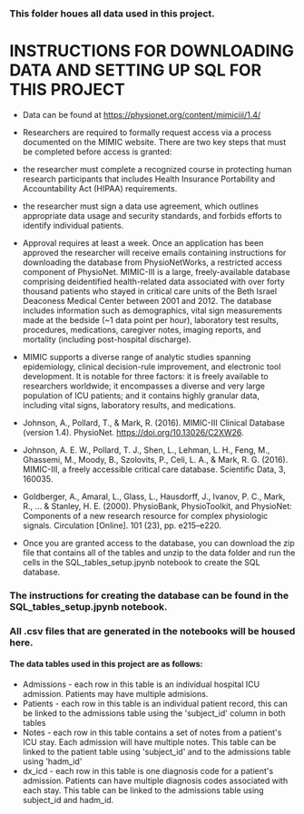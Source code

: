 ### This folder houes all data used in this project.  

# INSTRUCTIONS FOR DOWNLOADING DATA AND SETTING UP SQL FOR THIS PROJECT

- Data can be found at https://physionet.org/content/mimiciii/1.4/

- Researchers are required to formally request access via a process documented on the MIMIC website. There are two key steps that must be completed before access is granted:

- the researcher must complete a recognized course in protecting human research participants that includes Health Insurance Portability and Accountability Act (HIPAA) requirements.

- the researcher must sign a data use agreement, which outlines appropriate data usage and security standards, and forbids efforts to identify individual patients.

- Approval requires at least a week. Once an application has been approved the researcher will receive emails containing instructions for downloading the database from PhysioNetWorks, a restricted access component of PhysioNet. MIMIC-III is a large, freely-available database comprising deidentified health-related data associated with over forty thousand patients who stayed in critical care units of the Beth Israel Deaconess Medical Center between 2001 and 2012. The database includes information such as demographics, vital sign measurements made at the bedside (~1 data point per hour), laboratory test results, procedures, medications, caregiver notes, imaging reports, and mortality (including post-hospital discharge).

- MIMIC supports a diverse range of analytic studies spanning epidemiology, clinical decision-rule improvement, and electronic tool development. It is notable for three factors: it is freely available to researchers worldwide; it encompasses a diverse and very large population of ICU patients; and it contains highly granular data, including vital signs, laboratory results, and medications.

- Johnson, A., Pollard, T., & Mark, R. (2016). MIMIC-III Clinical Database (version 1.4). PhysioNet. https://doi.org/10.13026/C2XW26.
- Johnson, A. E. W., Pollard, T. J., Shen, L., Lehman, L. H., Feng, M., Ghassemi, M., Moody, B., Szolovits, P., Celi, L. A., & Mark, R. G. (2016). MIMIC-III, a freely accessible critical care database. Scientific Data, 3, 160035.
- Goldberger, A., Amaral, L., Glass, L., Hausdorff, J., Ivanov, P. C., Mark, R., ... & Stanley, H. E. (2000). PhysioBank, PhysioToolkit, and PhysioNet: Components of a new research resource for complex physiologic signals. Circulation [Online]. 101 (23), pp. e215–e220.

- Once you are granted access to the database, you can download the zip file that contains all of the tables and unzip to the data folder and run the cells in the SQL_tables_setup.jpynb notebook to create the SQL database.


### The instructions for creating the database can be found in the SQL_tables_setup.jpynb notebook.  
### All .csv files that are generated in the notebooks will be housed here.

#### The data tables used in this project are as follows:

- Admissions - each row in this table is an individual hospital ICU admission.  Patients may have multiple admisions.
- Patients - each row in this table is an individual patient record, this can be linked to the admissions table using the 'subject_id' column in both tables
- Notes - each row in this table contains a set of notes from a patient's ICU stay.  Each admission will have multiple notes.  This table can be linked to the patient table using 'subject_id' and to the admissions table using 'hadm_id'
- dx_icd - each row in this table is one diagnosis code for a patient's admission.  Patients can have multiple diagnosis codes associated with each stay.  This table can be linked to the admissions table using subject_id and hadm_id.